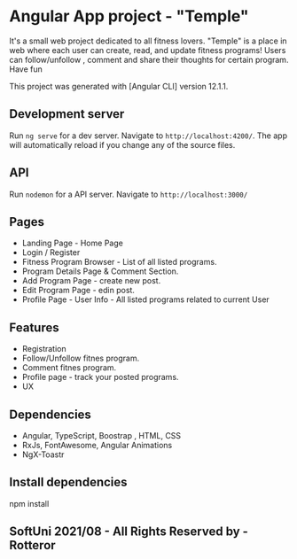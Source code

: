 # Angular App project - "Temple"

It's a small web project dedicated to all fitness lovers.
"Temple" is a place in web where each user can create, read, and update fitness programs! Users can follow/unfollow , comment and share their thoughts for certain program. Have fun

This project was generated with [Angular CLI] version 12.1.1.

## Development server

Run `ng serve` for a dev server. Navigate to `http://localhost:4200/`. The app will automatically reload if you change any of the source files.

## API 
Run `nodemon` for a API server. Navigate to `http://localhost:3000/`

## Pages
* Landing Page - Home Page
* Login / Register
* Fitness Program Browser - List of all listed programs.
* Program Details Page & Comment Section.
* Add Program Page - create new post.
* Edit Program Page - edin post.
* Profile Page - User Info - All listed programs related to current User

## Features
* Registration
* Follow/Unfollow fitnes program.
* Comment fitnes program.
* Profile page - track your posted programs.
* UX


## Dependencies
* Angular, TypeScript, Boostrap , HTML, CSS
* RxJs, FontAwesome, Angular Animations
* NgX-Toastr


## Install dependencies
npm install


## SoftUni 2021/08 - All Rights Reserved by - Rotteror ##



